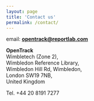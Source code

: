 ```yaml
---
layout: page
title: 'Contact us'
permalink: /contact/
---
```

email:  <b>opentrack@reportlab.com</b>

__OpenTrack__  
Wimbletech (Zone 2),  
Wimbledon Reference Library,  
Wimbledon Hill Rd, Wimbledon,  
London SW19 7NB,  
United Kingdom 

Tel. +44 20 8191 7277
